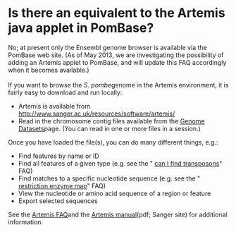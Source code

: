 # Is there an equivalent to the Artemis java applet in PomBase?
<!-- pombase_categories: Locating Genomic Regions,Querying/Searching,Tools and Resources -->

No; at present only the Ensembl genome browser is available via the
PomBase web site. (As of May 2013, we are investigating the possibility
of adding an Artemis applet to PomBase, and will update this FAQ
accordingly when it becomes available.)\
\
If you want to browse the *S. pombe*genome in the Artemis environment,
it is fairly easy to download and run locally:

-   Artemis is available from
    <http://www.sanger.ac.uk/resources/software/artemis/>
-   Read in the chromosome contig files available from the [Genome
    Datasets](/downloads/genome-datasets#sequences)page. (You can read
    in one or more files in a session.)

Once you have loaded the file(s), you can do many different things,
e.g.:

-   Find features by name or ID
-   Find all features of a given type (e.g. see the " [can I find
    transposons](/faqs/how-can-i-find-transposons-s-pombe-genome)" FAQ)
-   Find matches to a specific nucleotide sequence (e.g. see the "
    [restriction enzyme
    map](/faqs/can-i-generate-comprehensive-restriction-enzyme-map-genome-pombase)"
    FAQ)
-   View the nucleotide or amino acid sequence of a region or feature
-   Export selected sequences

See the [Artemis
FAQ](/faqs/there-equivalent-artemis-java-applet-pombase)and the [Artemis
manual](ftp://ftp.sanger.ac.uk/pub/resources/software/artemis/artemis.pdf)(pdf;
Sanger site) for additional information.

